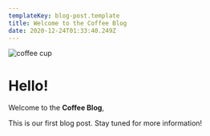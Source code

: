 ```yaml
---
templateKey: blog-post.template
title: Welcome to the Coffee Blog
date: 2020-12-24T01:33:40.249Z
---
```

![coffee cup](/img/acupofcofee.jpg "A delicious cup of coffee")

# Hello!

Welcome to the **Coffee Blog**,

This is our first blog post. Stay tuned for more information!